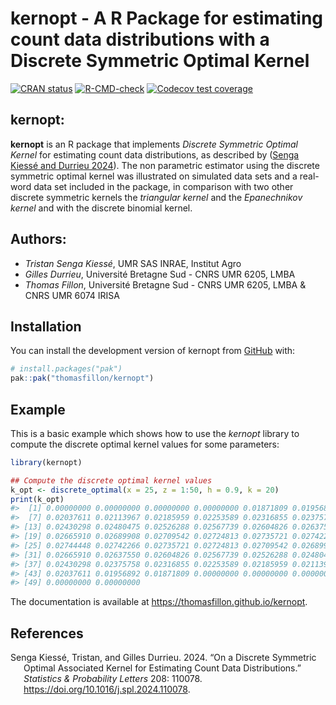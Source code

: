 
<!-- README.md is generated from README.Rmd. Please edit that file -->

# kernopt - A R Package for estimating count data distributions with a Discrete Symmetric Optimal Kernel

<!-- badges: start -->

[![CRAN
status](https://www.r-pkg.org/badges/version/kernopt)](https://cran.r-project.org/package=kernopt)
[![R-CMD-check](https://github.com/thomasfillon/kernopt/actions/workflows/R-CMD-check.yaml/badge.svg)](https://github.com/thomasfillon/kernopt/actions/workflows/R-CMD-check.yaml)
[![Codecov test
coverage](https://codecov.io/gh/thomasfillon/kernopt/graph/badge.svg)](https://app.codecov.io/gh/thomasfillon/kernopt)
<!-- badges: end -->

## kernopt:

**kernopt** is an R package that implements *Discrete Symmetric Optimal
Kernel* for estimating count data distributions, as described by ([Senga
Kiessé and Durrieu 2024](#ref-SengaDurrieu2024)). The non parametric
estimator using the discrete symmetric optimal kernel was illustrated on
simulated data sets and a real-word data set included in the package, in
comparison with two other discrete symmetric kernels the *triangular
kernel* and the *Epanechnikov kernel* and with the discrete binomial
kernel.

## Authors:

- *Tristan Senga Kiessé*, UMR SAS INRAE, Institut Agro
- *Gilles Durrieu*, Université Bretagne Sud - CNRS UMR 6205, LMBA
- *Thomas Fillon*, Université Bretagne Sud - CNRS UMR 6205, LMBA & CNRS
  UMR 6074 IRISA

## Installation

You can install the development version of kernopt from
[GitHub](https://github.com/) with:

``` r
# install.packages("pak")
pak::pak("thomasfillon/kernopt")
```

## Example

This is a basic example which shows how to use the *kernopt* library to
compute the discrete optimal kernel values for some parameters:

``` r
library(kernopt)

## Compute the discrete optimal kernel values
k_opt <- discrete_optimal(x = 25, z = 1:50, h = 0.9, k = 20)
print(k_opt)
#>  [1] 0.00000000 0.00000000 0.00000000 0.00000000 0.01871809 0.01956892
#>  [7] 0.02037611 0.02113967 0.02185959 0.02253589 0.02316855 0.02375758
#> [13] 0.02430298 0.02480475 0.02526288 0.02567739 0.02604826 0.02637550
#> [19] 0.02665910 0.02689908 0.02709542 0.02724813 0.02735721 0.02742266
#> [25] 0.02744448 0.02742266 0.02735721 0.02724813 0.02709542 0.02689908
#> [31] 0.02665910 0.02637550 0.02604826 0.02567739 0.02526288 0.02480475
#> [37] 0.02430298 0.02375758 0.02316855 0.02253589 0.02185959 0.02113967
#> [43] 0.02037611 0.01956892 0.01871809 0.00000000 0.00000000 0.00000000
#> [49] 0.00000000 0.00000000
```

The documentation is available at
<https://thomasfillon.github.io/kernopt>.

## References

<div id="refs" class="references csl-bib-body hanging-indent"
entry-spacing="0">

<div id="ref-SengaDurrieu2024" class="csl-entry">

Senga Kiessé, Tristan, and Gilles Durrieu. 2024. “On a Discrete
Symmetric Optimal Associated Kernel for Estimating Count Data
Distributions.” *Statistics & Probability Letters* 208: 110078.
<https://doi.org/10.1016/j.spl.2024.110078>.

</div>

</div>
